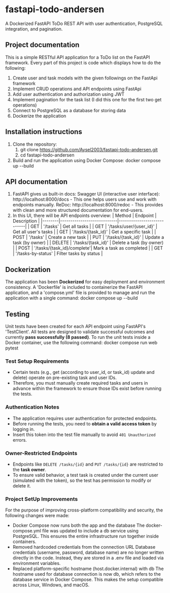 # fastapi-todo-andersen

 A Dockerized FastAPI ToDo REST API with user authentication, PostgreSQL integration, and pagination.
 
 ## Project documentation
 
 This is a simple RESTful API application for a ToDo list on the FastAPI framework. Every part of this project is code which displays how to do the following:
 1. Create user and task models with the given followings on the FastApi framework
 2. Implement CRUD operations and API endpoints using FastApi
 3. Add user authentication and authorization using JWT
 4. Implement pagination for the task list (I did this one for the first two get operations)
 5. Connect to PostgreSQL as a database for storing data
 6. Dockerize the application

## Installation instructions

1. Clone the repository:
   1. git clone https://github.com/Aysel2003/fastapi-todo-andersen.git
   2. cd fastapi-todo-andersen
2. Build and run the application using Docker Compose: docker compose up --build

## API documentation 

1. FastAPI gives us built-in docs:
Swagger UI (interactive user interface): http://localhost:8000/docs - This one helps users use and work with endpoints manually.
ReDoc: http://localhost:8000/redoc - This provides with clean amd more structured documentation for end-users. 
3. In this UI, there will be API endpoints overview:
   | Method | Endpoint                   | Description                |
   |--------|----------------------------|----------------------------|
   | GET    | '/tasks'                   | Get all tasks              |
   | GET    | '/tasks/user/{user_id}'    | Get all user's tasks       |
   | GET    | '/tasks/{task_id}'         | Get a specific task        |
   | POST   | '/tasks'                   | Create a new task          |
   | PUT    | '/tasks/{task_id}'         | Update a task (by owner)   |
   | DELETE | '/tasks/{task_id}'         | Delete a task (by owner)   |
   | POST   | '/tasks/{task_id}/complete'| Mark a task as completed   |
   | GET    | '/tasks-by-status'         | Filter tasks by status     |
   
## Dockerization

The application has been **Dockerized** for easy deployment and environment consistency. A 'Dockerfile' is included to containerize the FastAPI application, and a 'compose.yml' file is provided to manage and run the application with a single command: docker compose up --build

## Testing

Unit tests have been created for each API endpoint using FastAPI's 'TestClient'. All tests are designed to validate successful outcomes and currently **pass successfully (8 passed)**.
To run the unit tests inside a Docker container, use the following command: docker compose run web pytest

### Test Setup Requirements

- Certain tests (e.g., get (according to user_id, or task_id) update and delete) operate on pre-existing task and user IDs.
- Therefore, you must manually create required tasks and users in advance within the framework to ensure those IDs exist before running the tests.

### Authentication Notes

- The application requires user authentication for protected endpoints.
- Before running the tests, you need to **obtain a valid access token** by logging in.
- Insert this token into the test file manually to avoid `401 Unauthorized` errors.

### Owner-Restricted Endpoints

- Endpoints like `DELETE /tasks/{id}` and `PUT /tasks/{id}` are restricted to the **task owner**.
- To ensure valid behavior, a test task is created under the current user (simulated with the token), so the test has permission to modify or delete it.

### Project SetUp Improvements

For the purpose of improving cross-platform compatibility and security, the following changes were made:
- Docker Compose now runs both the app and the database
The docker-compose.yml file was updated to include a db service using PostgreSQL. This ensures the entire infrastructure run together inside containers.
- Removed hardcoded credentials from the connection URL
Database credentials (username, password, database name) are no longer written directly in the code. Instead, they are stored in a .env file and loaded via environment variables.
- Replaced platform-specific hostname (host.docker.internal) with db
The hostname used for database connection is now db, which refers to the database service in Docker Compose. This makes the setup compatible across Linux, Windows, and macOS.

   
  

